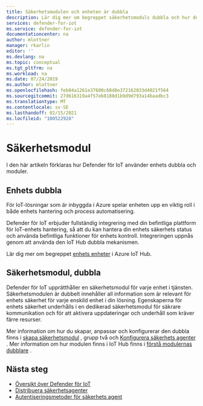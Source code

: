 ```yaml
---
title: Säkerhetsmodulen och enheten är dubbla
description: Lär dig mer om begreppet säkerhetsmoduls dubbla och hur de används i Defender för IoT.
services: defender-for-iot
ms.service: defender-for-iot
documentationcenter: na
author: mlottner
manager: rkarlin
editor: ''
ms.devlang: na
ms.topic: conceptual
ms.tgt_pltfrm: na
ms.workload: na
ms.date: 07/24/2019
ms.author: mlottner
ms.openlocfilehash: feb84a1261e37600c68d8e372162033d4021f564
ms.sourcegitcommit: 27d616319a4f57eb8188d1b9d9d793a14baadbc3
ms.translationtype: MT
ms.contentlocale: sv-SE
ms.lasthandoff: 02/15/2021
ms.locfileid: "100522928"
---
```

# <a name="security-module"></a>Säkerhetsmodul

I den här artikeln förklaras hur Defender för IoT använder enhets dubbla och moduler.

## <a name="device-twins"></a>Enhets dubbla

För IoT-lösningar som är inbyggda i Azure spelar enheten upp en viktig roll i både enhets hantering och process automatisering.

Defender för IoT erbjuder fullständig integrering med din befintliga plattform för IoT-enhets hantering, så att du kan hantera din enhets säkerhets status och använda befintliga funktioner för enhets kontroll. Integreringen uppnås genom att använda den IoT Hub dubbla mekanismen.

Lär dig mer om begreppet [enhets enheter](../iot-hub/iot-hub-devguide-device-twins.md) i Azure IoT Hub.

## <a name="security-module-twins"></a>Säkerhetsmodul, dubbla

Defender för IoT upprätthåller en säkerhetsmodul för varje enhet i tjänsten.
Säkerhetsmodulen är dubbelt innehåller all information som är relevant för enhets säkerhet för varje enskild enhet i din lösning.
Egenskaperna för enhets säkerhet underhålls i en dedikerad säkerhetsmodul för säkrare kommunikation och för att aktivera uppdateringar och underhåll som kräver färre resurser.

Mer information om hur du skapar, anpassar och konfigurerar den dubbla finns i [skapa säkerhetsmodul](quickstart-create-security-twin.md) , grupp två och [Konfigurera säkerhets agenter](how-to-agent-configuration.md) . Mer information om hur modulen finns i IoT Hub finns i [förstå modulernas dubblare](../iot-hub/iot-hub-devguide-module-twins.md) .

## <a name="next-steps"></a>Nästa steg

- [Översikt över Defender för IoT](overview.md)
- [Distribuera säkerhetsagenter](how-to-deploy-agent.md)
- [Autentiseringsmetoder för säkerhets agent](concept-security-agent-authentication-methods.md)